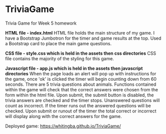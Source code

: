# TriviaGame
Trivia Game for Week 5 homework

**HTML file - index.html**
HTML file holds the main structure of my game. I have a Bootstrap Jumbotron for the timer and game results at the top.
Used a Bootstrap card to place the main game questions.

**CSS file - style.css which is held in the assets then css directories**
CSS file contains the majority of the styling for this game. 

**Javascript file - app.js which is held in the assets then javascript directories**
When the page loads an alert will pop up with instructions for the game, once 'ok' is clicked the timer will begin counting down
from 60 seconds. There are 5 trivia questions about animals. Functions contained within the game will check that the correct answers
were chosen from the form within the html file. Upon submit, the submit button is disabled, the trivia answers are checked and the
timer stops. Unanswered questions will count as incorrect. If the timer runs out the answered questions will be checked. Upon
submit or runout of the timer the total correct or incorrect will display along with the correct answers for the game.

Deployed game: https://whitingba.github.io/TriviaGame/
